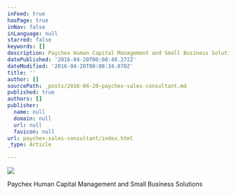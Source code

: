 ```yaml
---
inFeed: true
hasPage: true
inNav: false
inLanguage: null
starred: false
keywords: []
description: Paychex Human Capital Management and Small Business Solutions
datePublished: '2016-04-20T00:08:40.272Z'
dateModified: '2016-04-20T00:08:34.070Z'
title: ''
author: []
sourcePath: _posts/2016-04-20-paychex-sales-consultant.md
published: true
authors: []
publisher:
  name: null
  domain: null
  url: null
  favicon: null
url: paychex-sales-consultant/index.html
_type: Article

---
```

![](https://the-grid-user-content.s3-us-west-2.amazonaws.com/329dfbb5-e905-41da-a400-2e8d23ad20c2.jpg)

Paychex Human Capital Management and Small Business Solutions